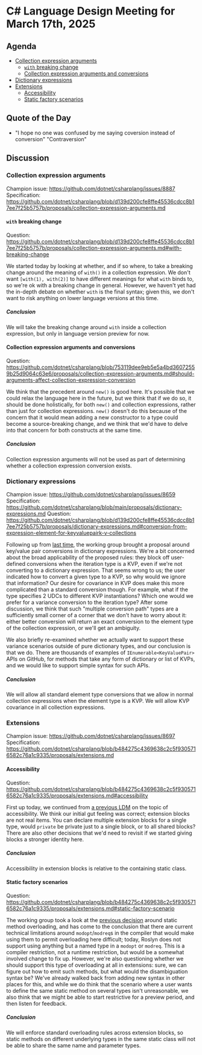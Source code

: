 # C# Language Design Meeting for March 17th, 2025

## Agenda

- [Collection expression arguments](#collection-expression-arguments)
    - [`with` breaking change](#with-breaking-change)
    - [Collection expression arguments and conversions](#collection-expression-arguments-and-conversions)
- [Dictionary expressions](#dictionary-expressions)
- [Extensions](#extensions)
    - [Accessibility](#accessibility)
    - [Static factory scenarios](#static-factory-scenarios)

## Quote of the Day

- "I hope no one was confused by me saying coversion instead of conversion" "Contraversion"

## Discussion

### Collection expression arguments

Champion issue: https://github.com/dotnet/csharplang/issues/8887  
Specification: https://github.com/dotnet/csharplang/blob/d139d200cfe8ffe45536cdcc8b17ee7f25b5757b/proposals/collection-expression-arguments.md

#### `with` breaking change

Question: https://github.com/dotnet/csharplang/blob/d139d200cfe8ffe45536cdcc8b17ee7f25b5757b/proposals/collection-expression-arguments.md#with-breaking-change

We started today by looking at whether, and if so where, to take a breaking change around the meaning of `with()` in a collection
expression. We don't want `[with(1), with(2)]` to have different meanings for what `with` binds to, so we're ok with a breaking change
in general. However, we haven't yet had the in-depth debate on whether `with` is the final syntax; given this, we don't want to risk
anything on lower language versions at this time.

##### Conclusion

We will take the breaking change around `with` inside a collection expression, but only in language version preview for now.

#### Collection expression arguments and conversions

Question: https://github.com/dotnet/csharplang/blob/753119dee9eb5e5a4bd36072559b25d9064c63e6/proposals/collection-expression-arguments.md#should-arguments-affect-collection-expression-conversion

We think that the precedent around `new()` is good here. It's possible that we could relax the language here in the future, but we think
that if we do so, it should be done holistically, for both `new()` and collection expressions, rather than just for collection expressions.
`new()` doesn't do this because of the concern that it would mean adding a new constructor to a type could become a source-breaking change,
and we think that we'd have to delve into that concern for both constructs at the same time.

##### Conclusion

Collection expression arguments will not be used as part of determining whether a collection expression conversion exists.

### Dictionary expressions

Champion issue: https://github.com/dotnet/csharplang/issues/8659  
Specification: https://github.com/dotnet/csharplang/blob/main/proposals/dictionary-expressions.md
Question: https://github.com/dotnet/csharplang/blob/d139d200cfe8ffe45536cdcc8b17ee7f25b5757b/proposals/dictionary-expressions.md#conversion-from-expression-element-for-keyvaluepairk-v-collections

Following up from [last time](./LDM-2025-03-05.md#dictionary-expressions), the working group brought a proposal around key/value pair
conversions in dictionary expressions. We're a bit concerned about the broad applicability of the proposed rules: they block off
user-defined conversions when the iteration type is a KVP, even if we're not converting to a dictionary expression. That seems wrong to
us; the user indicated how to convert a given type to a KVP, so why would we ignore that information? Our desire for covariance in KVP
does make this more complicated than a standard conversion though. For example, what if the type specifies 2 UDCs to different KVP
instantiations? Which one would we prefer for a variance conversion to the iteration type? After some discussion, we think that such
"multiple conversion path" types are a sufficiently small corner of a corner that we don't have to worry about it: either better conversion
will return an exact conversion to the element type of the collection expression, or we'll get an ambiguity.

We also briefly re-examined whether we actually want to support these variance scenarios outside of pure dictionary types, and our
conclusion is that we do. There are thousands of examples of `IEnumerable<KeyValuePair>` APIs on GitHub, for methods that take any form
of dictionary or list of KVPs, and we would like to support simple syntax for such APIs.

##### Conclusion

We will allow all standard element type conversions that we allow in normal collection expressions when the element type is a KVP. We will
allow KVP covariance in all collection expressions.

### Extensions

Champion issue: https://github.com/dotnet/csharplang/issues/8697  
Specification: https://github.com/dotnet/csharplang/blob/b484275c4369638c2c5f9305716582c76a1c9335/proposals/extensions.md

#### Accessibility

Question: https://github.com/dotnet/csharplang/blob/b484275c4369638c2c5f9305716582c76a1c9335/proposals/extensions.md#accessibility

First up today, we continued from [a previous LDM](./LDM-2025-03-10.md#accessibility) on the topic of accessibility. We think our initial
gut feeling was correct; extension blocks are not real items. You can declare multiple extension blocks for a single type, would `private`
be private just to a single block, or to all shared blocks? There are also other decisions that we'd need to revisit if we started giving
blocks a stronger identity here.

##### Conclusion

Accessibility in extension blocks is relative to the containing static class.

#### Static factory scenarios

Question: https://github.com/dotnet/csharplang/blob/b484275c4369638c2c5f9305716582c76a1c9335/proposals/extensions.md#static-factory-scenario

The working group took a look at the [previous decision](./LDM-2025-03-03.md#static-method-overloading) around static method overloading,
and has come to the conclusion that there are current technical limitations around `modopt`/`modreq`s in the compiler that would make using
them to permit overloading here difficult; today, Roslyn does not support using anything but a named type in a `modopt` or `modreq`. This
is a compiler restriction, not a runtime restriction, but would be a somewhat involved change to fix up. However, we're also questioning
whether we should support this type of overloading at all in extensions: sure, we can figure out how to emit such methods, but what would
the disambiguation syntax be? We've already walked back from adding new syntax in other places for this, and while we do think that the
scenario where a user wants to define the same static method on several types isn't unreasonable, we also think that we might be able to
start restrictive for a preview period, and then listen for feedback.

##### Conclusion

We will enforce standard overloading rules across extension blocks, so static methods on different underlying types in the same static class
will not be able to share the same name and parameter types.
